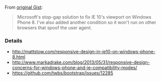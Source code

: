 From [original Gist](https://gist.github.com/stowball/4617428):

> Microsoft's stop-gap solution to fix IE 10's viewport on Windows Phone 8. I've also added another condition so it won't run on other browsers that spoof the user agent.

### Details

* http://mattstow.com/responsive-design-in-ie10-on-windows-phone-8.html
* http://www.markadrake.com/blog/2013/05/31/responsive-design-concerns-for-windows-phone-and-ie-compatibility-modes/
* https://github.com/twbs/bootstrap/issues/12285
